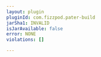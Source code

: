 ```yaml
---
layout: plugin
pluginId: com.fizzpod.pater-build
jarSha1: INVALID
isJarAvailable: false
error: NONE
violations: []

---
```


